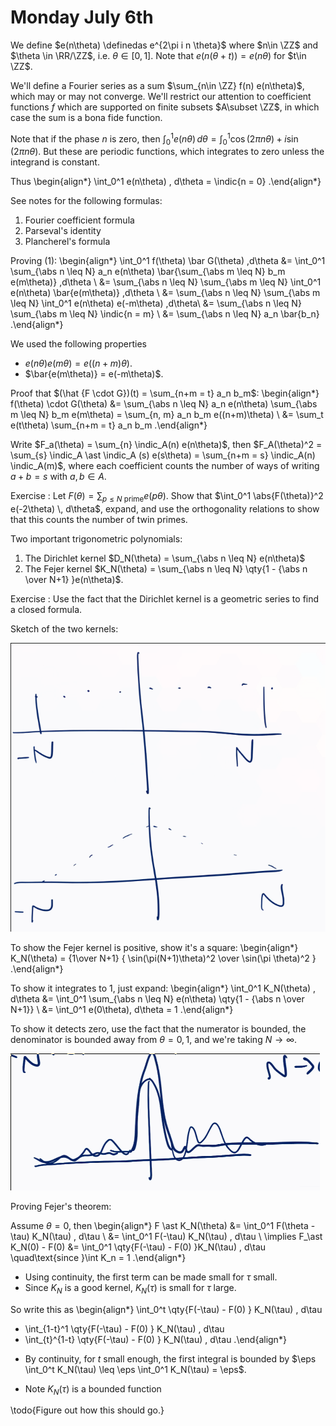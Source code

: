 # Monday July 6th

We define $e(n\theta) \definedas e^{2\pi i n \theta}$ where $n\in \ZZ$ and $\theta \in \RR/\ZZ$, i.e. $\theta \in [0, 1]$.
Note that $e(n(\theta + t)) = e(n\theta)$ for $t\in \ZZ$.

We'll define a Fourier series as a sum $\sum_{n\in \ZZ} f(n) e(n\theta)$, which may or may not converge.
We'll restrict our attention to coefficient functions $f$ which are supported on finite subsets $A\subset \ZZ$, in which case the sum is a bona fide function.

Note that if the phase $n$ is zero, then $\int_0^1 e(n\theta) \,d\theta = \int_0^1 \cos(2\pi n \theta) + i\sin(2\pi n \theta)$. 
But these are periodic functions, which integrates to zero unless the integrand is constant.

Thus
\begin{align*}
\int_0^1 e(n\theta) \, d\theta = \indic{n = 0}
.\end{align*}


See notes for the following formulas:

1. Fourier coefficient formula
2. Parseval's identity
3. Plancherel's formula

Proving (1):
\begin{align*}
\int_0^1 f(\theta) \bar G(\theta) \,d\theta 
&= \int_0^1 \sum_{\abs n \leq N} a_n e(n\theta) \bar{\sum_{\abs m \leq N} b_m e(m\theta)} \,d\theta \\
&= \sum_{\abs n \leq N} \sum_{\abs m \leq N} \int_0^1 e(n\theta) \bar{e(m\theta)} \,d\theta \\
&= \sum_{\abs n \leq N} \sum_{\abs m \leq N} \int_0^1 e(n\theta) e(-m\theta) \,d\theta\\
&= \sum_{\abs n \leq N} \sum_{\abs m \leq N} \indic{n = m} \\
&= \sum_{\abs n \leq N} a_n \bar{b_n}
.\end{align*}

We used the following properties

- $e(n\theta) e(m\theta) = e((n+m)\theta)$.
- $\bar{e(m\theta)} = e(-m\theta)$.

Proof that $(\hat {F \cdot G})(t) = \sum_{n+m = t} a_n b_m$:
\begin{align*}
f(\theta) \cdot G(\theta)
&= \sum_{\abs n \leq N} a_n e(n\theta) \sum_{\abs m \leq N} b_m e(m\theta) = \sum_{n, m} a_n b_m e((n+m)\theta) \\
&= \sum_t e(t\theta) \sum_{n+m = t} a_n b_m
.\end{align*}


Write $F_a(\theta) = \sum_{n} \indic_A(n) e(n\theta)$, then $F_A(\theta)^2 = \sum_{s} \indic_A \ast \indic_A (s) e(s\theta) = \sum_{n+m = s} \indic_A(n) \indic_A(m)$, where each coefficient counts the number of ways of writing $a+b=s$ with $a, b\in A$.

Exercise
: Let $F(\theta) = \sum_{p\leq N \text{ prime}} e(p\theta)$.
Show that $\int_0^1 \abs{F(\theta)}^2 e(-2\theta) \, d\theta$, expand, and use the orthogonality relations to show that this counts the number of twin primes.

Two important trigonometric polynomials:

1. The Dirichlet kernel $D_N(\theta) = \sum_{\abs n \leq N} e(n\theta)$
2. The Fejer kernel $K_N(\theta) = \sum_{\abs n \leq N} \qty{1 - {\abs n \over N+1} }e(n\theta)$.

Exercise
: Use the fact that the Dirichlet kernel is a geometric series to find a closed formula.

Sketch of the two kernels:

![](figures/image_2020-07-06-14-27-31.png)

To show the Fejer kernel is positive, show it's a square:
\begin{align*}
K_N(\theta) = {1\over N+1} { \sin(\pi(N+1)\theta)^2 \over \sin(\pi \theta)^2 }
.\end{align*}

To show it integrates to 1, just expand:
\begin{align*}
\int_0^1 K_N(\theta) \, d\theta 
&= \int_0^1 \sum_{\abs n \leq N} e(n\theta) \qty{1 - {\abs n \over N+1}} \\
&= \int_0^1 e(0\theta)\, d\theta = 1
.\end{align*}

To show it detects zero, use the fact that the numerator is bounded, the denominator is bounded away from $\theta = 0, 1$, and we're taking $N\to \infty$.

![](figures/image_2020-07-06-14-31-35.png)


Proving Fejer's theorem:

Assume $\theta = 0$, then
\begin{align*}
F \ast K_N(\theta) 
&= \int_0^1 F(\theta - \tau) K_N(\tau) \, d\tau \\
&= \int_0^1 F(-\tau) K_N(\tau) \, d\tau \\
\implies F_\ast K_N(0) - F(0) 
&= \int_0^1 \qty{F(-\tau) - F(0) }K_N(\tau) \, d\tau \quad\text{since }\int K_n = 1
.\end{align*}
 
- Using continuity, the first term can be made small for $\tau$ small.
- Since $K_N$ is a good kernel, $K_N(\tau)$ is small for $\tau$ large.

So write this as 
\begin{align*}
\int_0^t \qty{F(-\tau) - F(0) } K_N(\tau) \, d\tau
+ \int_{1-t}^1 \qty{F(-\tau) - F(0) } K_N(\tau) \, d\tau 
+ \int_{t}^{1-t} \qty{F(-\tau) - F(0) } K_N(\tau) \, d\tau 
.\end{align*}

- By continuity, for $t$ small enough, the first integral is bounded by $\eps \int_0^t K_N(\tau) \leq \eps \int_0^1 K_N(\tau) = \eps$.

- Note $K_N(\tau)$ is a bounded function

\todo{Figure out how this should go.}






